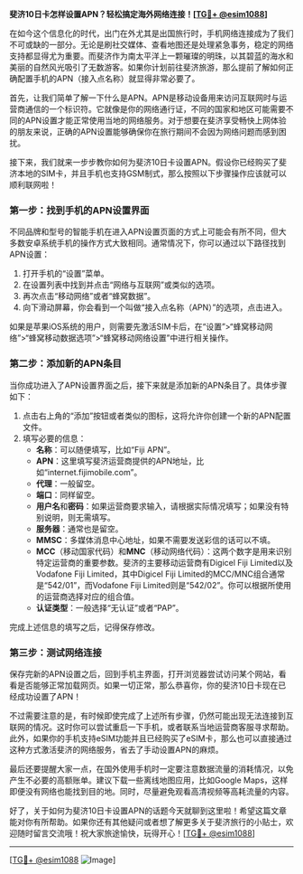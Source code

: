 **斐济10日卡怎样设置APN？轻松搞定海外网络连接！[[TG💪+ @esim1088](https://t.me/s/esim1088)]**

在如今这个信息化的时代，出门在外尤其是出国旅行时，手机网络连接成为了我们不可或缺的一部分。无论是刷社交媒体、查看地图还是处理紧急事务，稳定的网络支持都显得尤为重要。而斐济作为南太平洋上一颗璀璨的明珠，以其碧蓝的海水和美丽的自然风光吸引了无数游客。如果你计划前往斐济旅游，那么提前了解如何正确配置手机的APN（接入点名称）就显得非常必要了。

首先，让我们简单了解一下什么是APN。APN是移动设备用来访问互联网时与运营商通信的一个标识符。它就像是你的网络通行证，不同的国家和地区可能需要不同的APN设置才能正常使用当地的网络服务。对于想要在斐济享受畅快上网体验的朋友来说，正确的APN设置能够确保你在旅行期间不会因为网络问题而感到困扰。

接下来，我们就来一步步教你如何为斐济10日卡设置APN。假设你已经购买了斐济本地的SIM卡，并且手机也支持GSM制式，那么按照以下步骤操作应该就可以顺利联网啦！

### 第一步：找到手机的APN设置界面

不同品牌和型号的智能手机在进入APN设置页面的方式上可能会有所不同，但大多数安卓系统手机的操作方式大致相同。通常情况下，你可以通过以下路径找到APN设置：

1. 打开手机的“设置”菜单。
2. 在设置列表中找到并点击“网络与互联网”或类似的选项。
3. 再次点击“移动网络”或者“蜂窝数据”。
4. 向下滑动屏幕，你会看到一个叫做“接入点名称（APN）”的选项，点击进入。

如果是苹果iOS系统的用户，则需要先激活SIM卡后，在“设置”>“蜂窝移动网络”>“蜂窝移动数据选项”>“蜂窝移动网络设置”中进行相关操作。

### 第二步：添加新的APN条目

当你成功进入了APN设置界面之后，接下来就是添加新的APN条目了。具体步骤如下：

1. 点击右上角的“添加”按钮或者类似的图标，这将允许你创建一个新的APN配置文件。
2. 填写必要的信息：
   - **名称**：可以随便填写，比如“Fiji APN”。
   - **APN**：这里填写斐济运营商提供的APN地址，比如“internet.fijimobile.com”。
   - **代理**：一般留空。
   - **端口**：同样留空。
   - **用户名**和**密码**：如果运营商要求输入，请根据实际情况填写；如果没有特别说明，则无需填写。
   - **服务器**：通常也是留空。
   - **MMSC**：多媒体消息中心地址，如果不需要发送彩信的话可以不填。
   - **MCC**（移动国家代码）和**MNC**（移动网络代码）：这两个数字是用来识别特定运营商的重要参数。斐济的主要移动运营商有Digicel Fiji Limited以及Vodafone Fiji Limited，其中Digicel Fiji Limited的MCC/MNC组合通常是“542/01”，而Vodafone Fiji Limited则是“542/02”。你可以根据所使用的运营商选择对应的组合值。
   - **认证类型**：一般选择“无认证”或者“PAP”。

完成上述信息的填写之后，记得保存修改。

### 第三步：测试网络连接

保存完新的APN设置之后，回到手机主界面，打开浏览器尝试访问某个网站，看看是否能够正常加载网页。如果一切正常，那么恭喜你，你的斐济10日卡现在已经成功设置了APN！

不过需要注意的是，有时候即使完成了上述所有步骤，仍然可能出现无法连接到互联网的情况。这时你可以尝试重启一下手机，或者联系当地运营商客服寻求帮助。此外，如果你的手机支持eSIM功能并且已经购买了eSIM卡，那么也可以直接通过这种方式激活斐济的网络服务，省去了手动设置APN的麻烦。

最后还要提醒大家一点，在国外使用手机时一定要注意数据流量的消耗情况，以免产生不必要的高额账单。建议下载一些离线地图应用，比如Google Maps，这样即便没有网络也能找到目的地。同时，尽量避免观看高清视频等高耗流量的内容。

好了，关于如何为斐济10日卡设置APN的话题今天就聊到这里啦！希望这篇文章能对你有所帮助。如果你还有其他疑问或者想了解更多关于斐济旅行的小贴士，欢迎随时留言交流哦！祝大家旅途愉快，玩得开心！[[TG💪+ @esim1088](https://t.me/s/esim1088)]

---

[[TG💪+ @esim1088](https://t.me/s/esim1088) ![Image](https://i.postimg.cc/4NQfJmqS/Snipaste-2025-05-13-00-14-12.png)]